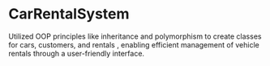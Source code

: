 # CarRentalSystem
Utilized OOP principles like inheritance and polymorphism to create classes for cars, customers, and rentals , enabling efficient management of vehicle rentals through a user-friendly interface.
